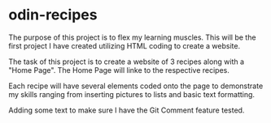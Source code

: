 # odin-recipes

The purpose of this project is to flex my learning muscles. This will be the first project I have created utilizing HTML coding to create a website.

The task of this project is to create a website of 3 recipes along with a "Home Page". The Home Page will linke to the respective recipes.

Each recipe will have several elements coded onto the page to demonstrate my skills ranging from inserting pictures to lists and basic text formatting.

Adding some text to make sure I have the Git Comment feature tested.